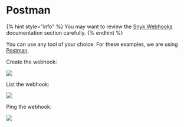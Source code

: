 # Postman

{% hint style="info" %}
You may want to review the [Snyk Webhooks](https://github.com/snyk/user-docs/tree/19b85169c61b948c00e9ef988db629298ce60983/integration-guide/integration-guide/ide-plugin/snyk-webhooks/README.md) documentation section carefully.
{% endhint %}

You can use any tool of your choice. For these examples, we are using [Postman](https://www.postman.com/).

Create the webhook:

![](https://github.com/snyk/user-docs/tree/0874305e3aea1ea3c57b0398879776ac062b3479/.gitbook/assets/postman-create-webhook.png)

List the webhook:

![](https://github.com/snyk/user-docs/tree/0874305e3aea1ea3c57b0398879776ac062b3479/.gitbook/assets/postman-list-webhook.png)

Ping the webhook:

![](https://github.com/snyk/user-docs/tree/0874305e3aea1ea3c57b0398879776ac062b3479/.gitbook/assets/postman-ping-webhook.png)

